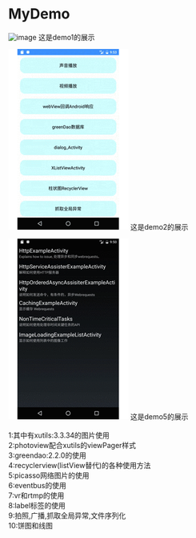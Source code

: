 # MyDemo
![image](https://github.com/wanglei360/MyDemo/blob/master/demo1/src/main/res/mipmap-hdpi/demo1.gif?raw=true) 这是demo1的展示

![image](https://github.com/wanglei360/MyDemo/blob/master/demo1/src/main/res/mipmap-hdpi/demo2.gif?raw=true) 这是demo2的展示

![image](https://github.com/wanglei360/MyDemo/blob/master/demo1/src/main/res/mipmap-hdpi/demo5.gif?raw=true) 这是demo5的展示
<br>
<br>1:其中有xutils:3.3.34的图片使用
<br>2:photoview配合xutils的viewPager样式
<br>3:greendao:2.2.0的使用
<br>4:recyclerview(listView替代)的各种使用方法
<br>5:picasso网络图片的使用
<br>6:eventbus的使用
<br>7:vr和rtmp的使用
<br>8:label标签的使用
<br>9:拍照,广播,抓取全局异常,文件序列化
<br>10:饼图和线图
